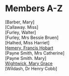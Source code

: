 # Members A-Z 

[Barber, Mary]   
[Callaway. Miss]   
[Furley, Walter]   
[Furley, Mrs Bessie Bruen]   
[Halhed, Miss Harriet]   
[Hemery, Francis Hobart](docs/hemery)   
[Payne Smith, Mrs Catherine]   
[Payne Smith. Mary]   
[Wightwick, Mary Grace](wightwickmg)   
[Wildash, Dr Henry Cobb]   
